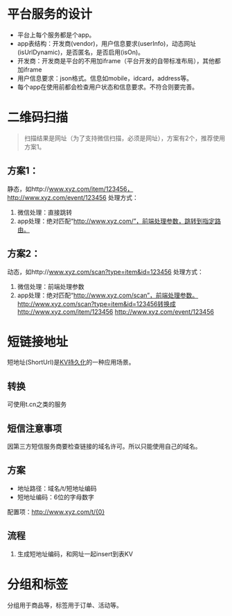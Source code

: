 # 平台服务的设计
* 平台上每个服务都是个app。
* app表结构：开发商(vendor)，用户信息要求(userInfo)，动态网址(isUrlDynamic)，是否匿名，是否启用(isOn)。
* 开发商：开发商是平台的不用加iframe（平台开发的自带标准布局），其他都加iframe
* 用户信息要求：json格式。信息如mobile，idcard，address等。
* 每个app在使用前都会检查用户状态和信息要求。不符合则要完善。

# 二维码扫描
> 扫描结果是网址（为了支持微信扫描，必须是网址），方案有2个，推荐使用方案1。

## 方案1：
静态，如http://www.xyz.com/item/123456，http://www.xyz.com/event/123456
处理方式：
1. 微信处理：直接跳转
1. app处理：绝对匹配“http://www.xyz.com/”，前端处理参数，跳转到指定路由。

## 方案2：
动态，如http://www.xyz.com/scan?type=item&id=123456
处理方式：
1. 微信处理：前端处理参数
1. app处理：绝对匹配“http://www.xyz.com/scan”，前端处理参数。
http://www.xyz.com/scan?type=item&id=123456转换成
http://www.xyz.com/item/123456
http://www.xyz.com/event/123456

# 短链接地址
短地址(ShortUrl)是[KV持久化](../sys/misc.html/#KV持久化)的一种应用场景。

## 转换
可使用t.cn之类的服务
## 短信注意事项
因第三方短信服务商要检查链接的域名许可。所以只能使用自己的域名。

## 方案
* 地址路径：域名/t/短地址编码
* 短地址编码：6位的字母数字

配置项：http://www.xyz.com/t/{0}

## 流程
1. 生成短地址编码，和网址一起insert到表KV

# 分组和标签
分组用于商品等，标签用于订单、活动等。
